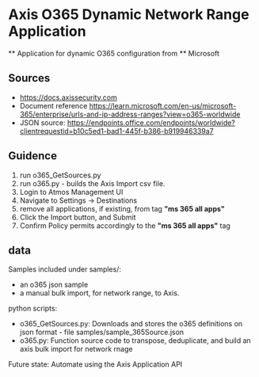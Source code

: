 # Axis O365 Dynamic Network Range Application


** Application for dynamic O365 configuration from
** Microsoft


## Sources
* https://docs.axissecurity.com
* Document reference https://learn.microsoft.com/en-us/microsoft-365/enterprise/urls-and-ip-address-ranges?view=o365-worldwide
* JSON source: https://endpoints.office.com/endpoints/worldwide?clientrequestid=b10c5ed1-bad1-445f-b386-b919946339a7

## Guidence
1. run o365_GetSources.py
2. run o365.py - builds the Axis Import csv file.
3. Login to Atmos Management UI
4. Navigate to Settings -> Destinations
5. remove all applications, if existing, from tag **"ms 365 all apps"**
6. Click the Import button, and Submit
7. Confirm Policy permits accordingly to the **"ms 365 all apps"** tag

## data
Samples included under samples/:
* an o365 json sample
* a manual bulk import, for network range, to Axis.


python scripts:
* o365_GetSources.py: Downloads and stores the o365 definitions on json format - file samples/sample_365Source.json
* o365.py:  Function source code to transpose, deduplicate, and build an axis bulk import for network rnage

Future state: Automate using the Axis Application API
